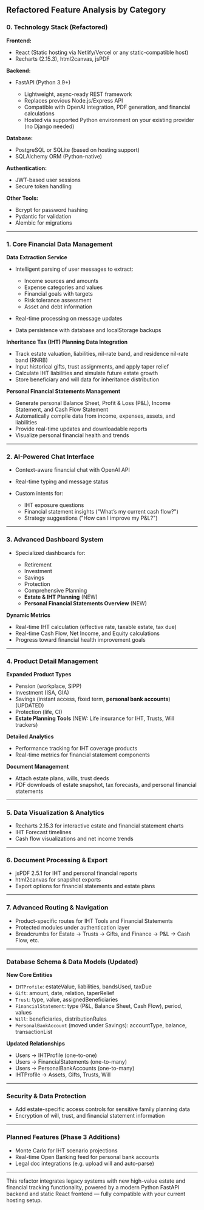 ## Refactored Feature Analysis by Category

### 0. Technology Stack (Refactored)

**Frontend:**

* React (Static hosting via Netlify/Vercel or any static-compatible host)
* Recharts (2.15.3), html2canvas, jsPDF

**Backend:**

* FastAPI (Python 3.9+)

  * Lightweight, async-ready REST framework
  * Replaces previous Node.js/Express API
  * Compatible with OpenAI integration, PDF generation, and financial calculations
  * Hosted via supported Python environment on your existing provider (no Django needed)

**Database:**

* PostgreSQL or SQLite (based on hosting support)
* SQLAlchemy ORM (Python-native)

**Authentication:**

* JWT-based user sessions
* Secure token handling

**Other Tools:**

* Bcrypt for password hashing
* Pydantic for validation
* Alembic for migrations

---

### 1. Core Financial Data Management

**Data Extraction Service**

* Intelligent parsing of user messages to extract:

  * Income sources and amounts
  * Expense categories and values
  * Financial goals with targets
  * Risk tolerance assessment
  * Asset and debt information
* Real-time processing on message updates
* Data persistence with database and localStorage backups

**Inheritance Tax (IHT) Planning Data Integration**

* Track estate valuation, liabilities, nil-rate band, and residence nil-rate band (RNRB)
* Input historical gifts, trust assignments, and apply taper relief
* Calculate IHT liabilities and simulate future estate growth
* Store beneficiary and will data for inheritance distribution

**Personal Financial Statements Management**

* Generate personal Balance Sheet, Profit & Loss (P&L), Income Statement, and Cash Flow Statement
* Automatically compile data from income, expenses, assets, and liabilities
* Provide real-time updates and downloadable reports
* Visualize personal financial health and trends

---

### 2. AI-Powered Chat Interface

* Context-aware financial chat with OpenAI API
* Real-time typing and message status
* Custom intents for:

  * IHT exposure questions
  * Financial statement insights ("What’s my current cash flow?")
  * Strategy suggestions ("How can I improve my P&L?")

---

### 3. Advanced Dashboard System

* Specialized dashboards for:

  * Retirement
  * Investment
  * Savings
  * Protection
  * Comprehensive Planning
  * **Estate & IHT Planning** (NEW)
  * **Personal Financial Statements Overview** (NEW)

**Dynamic Metrics**

* Real-time IHT calculation (effective rate, taxable estate, tax due)
* Real-time Cash Flow, Net Income, and Equity calculations
* Progress toward financial health improvement goals

---

### 4. Product Detail Management

**Expanded Product Types**

* Pension (workplace, SIPP)
* Investment (ISA, GIA)
* Savings (instant access, fixed term, **personal bank accounts**) (UPDATED)
* Protection (life, CI)
* **Estate Planning Tools** (NEW: Life insurance for IHT, Trusts, Will trackers)

**Detailed Analytics**

* Performance tracking for IHT coverage products
* Real-time metrics for financial statement components

**Document Management**

* Attach estate plans, wills, trust deeds
* PDF downloads of estate snapshot, tax forecasts, and personal financial statements

---

### 5. Data Visualization & Analytics

* Recharts 2.15.3 for interactive estate and financial statement charts
* IHT Forecast timelines
* Cash flow visualizations and net income trends

---

### 6. Document Processing & Export

* jsPDF 2.5.1 for IHT and personal financial reports
* html2canvas for snapshot exports
* Export options for financial statements and estate plans

---

### 7. Advanced Routing & Navigation

* Product-specific routes for IHT Tools and Financial Statements
* Protected modules under authentication layer
* Breadcrumbs for Estate → Trusts → Gifts, and Finance → P&L → Cash Flow, etc.

---

### Database Schema & Data Models (Updated)

**New Core Entities**

* `IHTProfile`: estateValue, liabilities, bandsUsed, taxDue
* `Gift`: amount, date, relation, taperRelief
* `Trust`: type, value, assignedBeneficiaries
* `FinancialStatement`: type (P&L, Balance Sheet, Cash Flow), period, values
* `Will`: beneficiaries, distributionRules
* `PersonalBankAccount` (moved under Savings): accountType, balance, transactionList

**Updated Relationships**

* Users → IHTProfile (one-to-one)
* Users → FinancialStatements (one-to-many)
* Users → PersonalBankAccounts (one-to-many)
* IHTProfile → Assets, Gifts, Trusts, Will

---

### Security & Data Protection

* Add estate-specific access controls for sensitive family planning data
* Encryption of will, trust, and financial statement information

---

### Planned Features (Phase 3 Additions)

* Monte Carlo for IHT scenario projections
* Real-time Open Banking feed for personal bank accounts
* Legal doc integrations (e.g. upload will and auto-parse)

---

This refactor integrates legacy systems with new high-value estate and financial tracking functionality, powered by a modern Python FastAPI backend and static React frontend — fully compatible with your current hosting setup.
